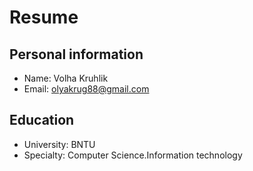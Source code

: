 # Resume
## Personal information
- Name: Volha Kruhlik
- Email: olyakrug88@gmail.com
## Education
- University: BNTU
- Specialty: Computer Science.Information technology
